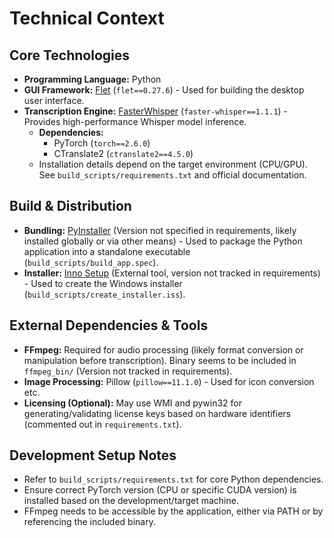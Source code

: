 # Technical Context

## Core Technologies

*   **Programming Language:** Python
*   **GUI Framework:** [Flet](https://flet.dev/) (`flet==0.27.6`) - Used for building the desktop user interface.
*   **Transcription Engine:** [FasterWhisper](https://github.com/guillaumekln/faster-whisper) (`faster-whisper==1.1.1`) - Provides high-performance Whisper model inference.
    *   **Dependencies:**
        *   PyTorch (`torch==2.6.0`)
        *   CTranslate2 (`ctranslate2==4.5.0`)
    *   Installation details depend on the target environment (CPU/GPU). See `build_scripts/requirements.txt` and official documentation.

## Build & Distribution

*   **Bundling:** [PyInstaller](https://pyinstaller.org/) (Version not specified in requirements, likely installed globally or via other means) - Used to package the Python application into a standalone executable (`build_scripts/build_app.spec`).
*   **Installer:** [Inno Setup](https://jrsoftware.org/isinfo.php) (External tool, version not tracked in requirements) - Used to create the Windows installer (`build_scripts/create_installer.iss`).

## External Dependencies & Tools

*   **FFmpeg:** Required for audio processing (likely format conversion or manipulation before transcription). Binary seems to be included in `ffmpeg_bin/` (Version not tracked in requirements).
*   **Image Processing:** Pillow (`pillow==11.1.0`) - Used for icon conversion etc.
*   **Licensing (Optional):** May use WMI and pywin32 for generating/validating license keys based on hardware identifiers (commented out in `requirements.txt`).

## Development Setup Notes

*   Refer to `build_scripts/requirements.txt` for core Python dependencies.
*   Ensure correct PyTorch version (CPU or specific CUDA version) is installed based on the development/target machine.
*   FFmpeg needs to be accessible by the application, either via PATH or by referencing the included binary.
